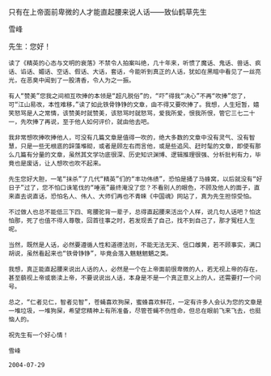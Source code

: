 只有在上帝面前卑微的人才能直起腰来说人话——致仙鹤草先生

雪峰


先生：您好！

    读了《精英的心态与文明的衰落》不禁令人拍案叫绝，几十年来，听惯了魔话、鬼话、兽话、疯话、谄话、媚话、空话、假话、大话，套话，今能听到真正的人话，犹如在黑暗中看见了一丝亮光，在恶臭中闻到了一股清香，令人为之一振。

    有人“赞美”您我之间相互吹捧的本领是“超凡脱俗”的，“吓”得我“决心”不再“吹捧”您了，可“江山易改，本性难移，”读了如此铁骨铮铮的文章，由不得又要吹捧了。我想，人生短暂，嬉笑怒骂是人之常情，该赞美时就赞美，该怒骂时就怒骂，爱我所爱，恨我所恨，管它三七二十一，先吹捧了再说，至于他人如何评价，就由他去吧。

    我非常想吹捧吹捧他人，可没有几篇文章是值得一吹的，绝大多数的文章中没有灵气、没有智慧，只是一些无根底的辞藻堆砌，或者是顾左右而言他，或是些追风、赶时髦的文章，即使有那么几篇有分量的文章，虽然其文学功底很深、历史知识渊博、逻辑推理很强、分析批判有力，毕竟也是废话，让人想吹也吹不起来。

    先生您好大胆，一笔“抹杀”了几代“精英”们的“丰功伟绩”，恐怕是捅了马蜂窝，以后就没有“好日子”过了，您不怕口诛笔伐的“唾液”最终淹没了您？不看别人的眼色，不顾及他人的面子，直来直去说直话，恐怕名人、伟人、大师们再也不青睐《中国魂》网站了，真为先生担惊受怕。

    不过做人也总不能低三下四、弯腰驼背一辈子，总得直起腰来活出个人样，说几句人话吧？怕这怕那，死了也值不得人尊敬，回首往事之时，若发现丢了自己，找不到自己了，那才冤枉人生呢。

    当然，既然是人话，必然要遵循人性和道德法则，不能无法无天、信口雌黄，若不顾事实，满口胡说，虽然看起来也“铁骨铮铮”，毕竟会落入魑魅魍魉之类。

    我想，真正能直起腰来说出人话的人，必然是一个在上帝面前很卑微的人，若无视上帝的存在，甚至藐视上帝或亵渎上帝，不要说说出人话，本身是不是一个真正意义上的人，还需要打一个问号。

    总之，“仁者见仁，智者见智”，苍蝇喜欢狗屎，蜜蜂喜欢鲜花，一定有许多人会认为您的文章是一堆垃圾，一堆狗屎，希望您精神上有所准备，尽管苍蝇不伤性命，但总在眼前飞来飞去，也挺恼人的。

    祝先生有一个好心情！

    雪峰

    2004-07-29



